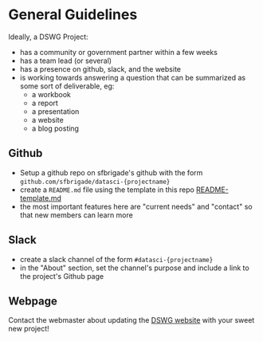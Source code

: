 # General Guidelines

Ideally, a DSWG Project:
- has a community or government partner within a few weeks
- has a team lead (or several)
- has a presence on github, slack, and the website
- is working towards answering a question that can be summarized as some sort of deliverable, eg:
    - a workbook
    - a report
    - a presentation
    - a website
    - a blog posting


## Github

- Setup a github repo on sfbrigade's github with the form `github.com/sfbrigade/datasci-{projectname}`
- create a `README.md` file using the template in this repo [README-template.md](https://github.com/sfbrigade/data-science-wg/blob/master/dswg_project_resources/Project-README-template.md)
- the most important features here are "current needs" and "contact" so that new members can learn more


## Slack

- create a slack channel of the form `#datasci-{projectname}`
- in the "About" section, set the channel's purpose and include a link to the project's Github page

## Webpage

Contact the webmaster about updating the [DSWG website](http://datascience.codeforsanfrancisco.org) with your sweet new project!
